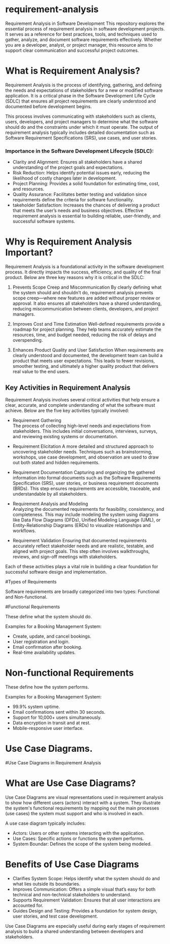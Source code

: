 # requirement-analysis
Requirement Analysis in Software Development
This repository explores the essential process of requirement analysis in software development projects. It serves as a reference for best practices, tools, and techniques used to gather, analyze, and document software requirements effectively. Whether you are a developer, analyst, or project manager, this resource aims to support clear communication and successful project outcomes.

# What is Requirement Analysis? 

Requirement Analysis is the process of identifying, gathering, and defining the needs and expectations of stakeholders for a new or modified software application. It is a critical phase in the Software Development Life Cycle (SDLC) that ensures all project requirements are clearly understood and documented before development begins.

This process involves communicating with stakeholders such as clients, users, developers, and project managers to determine what the software should do and the constraints under which it must operate. The output of requirement analysis typically includes detailed documentation such as Software Requirement Specifications (SRS), use cases, and user stories.

### Importance in the Software Development Lifecycle (SDLC):

- Clarity and Alignment: Ensures all stakeholders have a shared understanding of the project goals and expectations.
- Risk Reduction: Helps identify potential issues early, reducing the likelihood of costly changes later in development.
- Project Planning: Provides a solid foundation for estimating time, cost, and resources.
- Quality Assurance: Facilitates better testing and validation since requirements define the criteria for software functionality.
- takeholder Satisfaction: Increases the chances of delivering a product that meets the user’s needs and business objectives.
Effective requirement analysis is essential to building reliable, user-friendly, and successful software systems.

# Why is Requirement Analysis Important?

Requirement Analysis is a foundational activity in the software development process. It directly impacts the success, efficiency, and quality of the final product. Below are three key reasons why it is critical in the SDLC:

1. Prevents Scope Creep and Miscommunication
By clearly defining what the system should and shouldn't do, requirement analysis prevents scope creep—where new features are added without proper review or approval. It also ensures all stakeholders have a shared understanding, reducing miscommunication between clients, developers, and project managers.

2. Improves Cost and Time Estimation
Well-defined requirements provide a roadmap for project planning. They help teams accurately estimate the resources, time, and budget needed, reducing the risk of delays and overspending.

3. Enhances Product Quality and User Satisfaction
When requirements are clearly understood and documented, the development team can build a product that meets user expectations. This leads to fewer revisions, smoother testing, and ultimately a higher quality product that delivers real value to the end users.

## Key Activities in Requirement Analysis

Requirement Analysis involves several critical activities that help ensure a clear, accurate, and complete understanding of what the software must achieve. Below are the five key activities typically involved:

- Requirement Gathering  
  The process of collecting high-level needs and expectations from stakeholders. This includes initial conversations, interviews, surveys, and reviewing existing systems or documentation.

- Requirement Elicitation 
  A more detailed and structured approach to uncovering stakeholder needs. Techniques such as brainstorming, workshops, use case development, and observation are used to draw out both stated and hidden requirements.

- Requirement Documentation 
  Capturing and organizing the gathered information into formal documents such as the Software Requirements Specification (SRS), user stories, or business requirement documents (BRDs). This step ensures requirements are accessible, traceable, and understandable by all stakeholders.

- Requirement Analysis and Modeling  
  Analyzing the documented requirements for feasibility, consistency, and completeness. This may include modeling the system using diagrams like Data Flow Diagrams (DFDs), Unified Modeling Language (UML), or Entity-Relationship Diagrams (ERDs) to visualize relationships and workflows.

- Requirement Validation
  Ensuring that documented requirements accurately reflect stakeholder needs and are realistic, testable, and aligned with project goals. This step often involves walkthroughs, reviews, and sign-off meetings with stakeholders.

Each of these activities plays a vital role in building a clear foundation for successful software design and implementation.

#Types of Requirements

Software requirements are broadly categorized into two types: Functional and Non-functional.

#Functional Requirements

These define what the system should do.

Examples for a Booking Management System:
- Create, update, and cancel bookings.
- User registration and login.
- Email confirmation after booking.
- Real-time availability updates.

# Non-functional Requirements

These define how the system performs.

Examples for a Booking Management System:
- 99.9% system uptime.
- Email confirmations sent within 30 seconds.
- Support for 10,000+ users simultaneously.
- Data encryption in transit and at rest.
- Mobile-responsive user interface.

# Use Case Diagrams.
#Use Case Diagrams in Requirement Analysis

# What are Use Case Diagrams?

Use Case Diagrams are visual representations used in requirement analysis to show how different users (actors) interact with a system. They illustrate the system's functional requirements by mapping out the main processes (use cases) the system must support and who is involved in each.

A use case diagram typically includes:
- Actors: Users or other systems interacting with the application.
- Use Cases: Specific actions or functions the system performs.
- System Boundar: Defines the scope of the system being modeled.

# Benefits of Use Case Diagrams

- Clarifies System Scope: Helps identify what the system should do and what lies outside its boundaries.
- Improves Communication: Offers a simple visual that’s easy for both technical and non-technical stakeholders to understand.
- Supports Requirement Validation: Ensures that all user interactions are accounted for.
- Guides Design and Testing: Provides a foundation for system design, user stories, and test case development.

Use Case Diagrams are especially useful during early stages of requirement analysis to build a shared understanding between developers and stakeholders.

